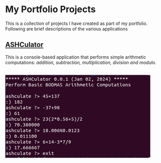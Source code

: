 # My Portfolio Projects
This is a collection of projects I have created as part of my portfolio. Following are brief descriptions of the various applications

## [ASHCulator](https://github.com/Ashdof/side_projects/tree/main/ashculator)
This is a console-based application that performs simple arithmetic computations: *addition, subtraction, multiplication, division and modulo*.

<br /><img src="ashculator/img/ashculate_main.png" alt="ashculator"><br />
